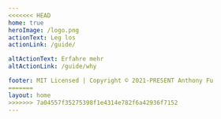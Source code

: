 ```yaml
---
<<<<<<< HEAD
home: true
heroImage: /logo.png
actionText: Leg los
actionLink: /guide/

altActionText: Erfahre mehr
altActionLink: /guide/why

footer: MIT Licensed | Copyright © 2021-PRESENT Anthony Fu
=======
layout: home
>>>>>>> 7a04557f35275398f1e4314e782f6a42936f7152
---
```


<LandingPage />
